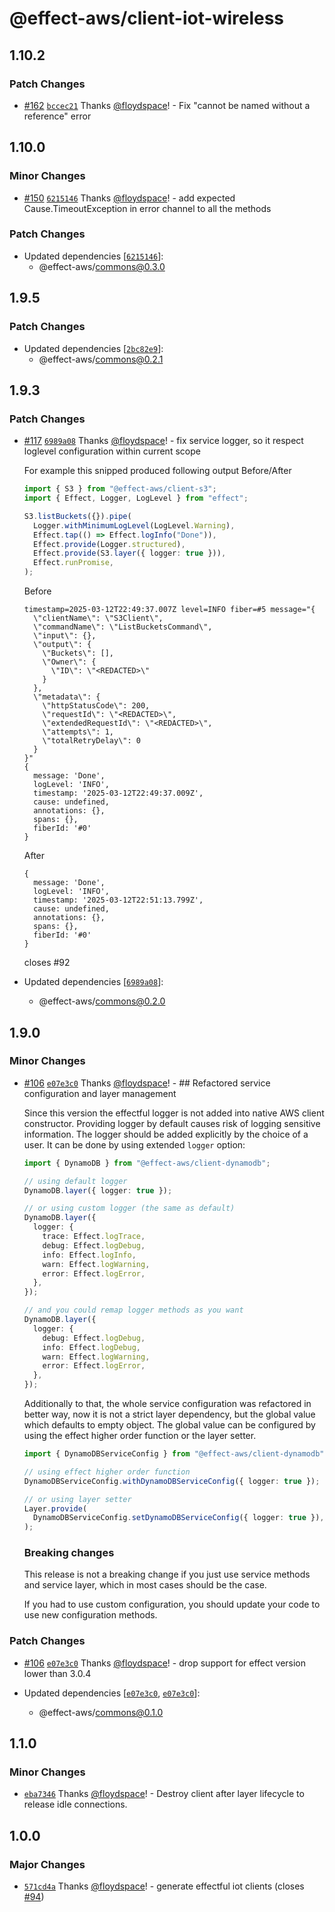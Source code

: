 # @effect-aws/client-iot-wireless

## 1.10.2

### Patch Changes

- [#162](https://github.com/floydspace/effect-aws/pull/162) [`bccec21`](https://github.com/floydspace/effect-aws/commit/bccec2132338db2c04444baf249c48efbb42e80e) Thanks [@floydspace](https://github.com/floydspace)! - Fix "cannot be named without a reference" error

## 1.10.0

### Minor Changes

- [#150](https://github.com/floydspace/effect-aws/pull/150) [`6215146`](https://github.com/floydspace/effect-aws/commit/62151460cb125298b24375a4c69dcf8d562148f8) Thanks [@floydspace](https://github.com/floydspace)! - add expected Cause.TimeoutException in error channel to all the methods

### Patch Changes

- Updated dependencies [[`6215146`](https://github.com/floydspace/effect-aws/commit/62151460cb125298b24375a4c69dcf8d562148f8)]:
  - @effect-aws/commons@0.3.0

## 1.9.5

### Patch Changes

- Updated dependencies [[`2bc82e9`](https://github.com/floydspace/effect-aws/commit/2bc82e9ae2e5b0ca423d0adce578b16ca4ea024a)]:
  - @effect-aws/commons@0.2.1

## 1.9.3

### Patch Changes

- [#117](https://github.com/floydspace/effect-aws/pull/117) [`6989a08`](https://github.com/floydspace/effect-aws/commit/6989a08df041108ad3a2b08272647a20f1a5d662) Thanks [@floydspace](https://github.com/floydspace)! - fix service logger, so it respect loglevel configuration within current scope

  For example this snipped produced following output Before/After

  ```typescript
  import { S3 } from "@effect-aws/client-s3";
  import { Effect, Logger, LogLevel } from "effect";

  S3.listBuckets({}).pipe(
    Logger.withMinimumLogLevel(LogLevel.Warning),
    Effect.tap(() => Effect.logInfo("Done")),
    Effect.provide(Logger.structured),
    Effect.provide(S3.layer({ logger: true })),
    Effect.runPromise,
  );
  ```

  Before

  ```log
  timestamp=2025-03-12T22:49:37.007Z level=INFO fiber=#5 message="{
    \"clientName\": \"S3Client\",
    \"commandName\": \"ListBucketsCommand\",
    \"input\": {},
    \"output\": {
      \"Buckets\": [],
      \"Owner\": {
        \"ID\": \"<REDACTED>\"
      }
    },
    \"metadata\": {
      \"httpStatusCode\": 200,
      \"requestId\": \"<REDACTED>\",
      \"extendedRequestId\": \"<REDACTED>\",
      \"attempts\": 1,
      \"totalRetryDelay\": 0
    }
  }"
  {
    message: 'Done',
    logLevel: 'INFO',
    timestamp: '2025-03-12T22:49:37.009Z',
    cause: undefined,
    annotations: {},
    spans: {},
    fiberId: '#0'
  }
  ```

  After

  ```log
  {
    message: 'Done',
    logLevel: 'INFO',
    timestamp: '2025-03-12T22:51:13.799Z',
    cause: undefined,
    annotations: {},
    spans: {},
    fiberId: '#0'
  }
  ```

  closes #92

- Updated dependencies [[`6989a08`](https://github.com/floydspace/effect-aws/commit/6989a08df041108ad3a2b08272647a20f1a5d662)]:
  - @effect-aws/commons@0.2.0

## 1.9.0

### Minor Changes

- [#106](https://github.com/floydspace/effect-aws/pull/106) [`e07e3c0`](https://github.com/floydspace/effect-aws/commit/e07e3c0d8e9e03650e1fd443b1c5a6bdc14baa3f) Thanks [@floydspace](https://github.com/floydspace)! - ## Refactored service configuration and layer management

  Since this version the effectful logger is not added into native AWS client constructor. Providing logger by default causes risk of logging sensitive information. The logger should be added explicitly by the choice of a user. It can be done by using extended `logger` option:

  ```ts
  import { DynamoDB } from "@effect-aws/client-dynamodb";

  // using default logger
  DynamoDB.layer({ logger: true });

  // or using custom logger (the same as default)
  DynamoDB.layer({
    logger: {
      trace: Effect.logTrace,
      debug: Effect.logDebug,
      info: Effect.logInfo,
      warn: Effect.logWarning,
      error: Effect.logError,
    },
  });

  // and you could remap logger methods as you want
  DynamoDB.layer({
    logger: {
      debug: Effect.logDebug,
      info: Effect.logDebug,
      warn: Effect.logWarning,
      error: Effect.logError,
    },
  });
  ```

  Additionally to that, the whole service configuration was refactored in better way, now it is not a strict layer dependency, but the global value which defaults to empty object. The global value can be configured by using the effect higher order function or the layer setter.

  ```ts
  import { DynamoDBServiceConfig } from "@effect-aws/client-dynamodb";

  // using effect higher order function
  DynamoDBServiceConfig.withDynamoDBServiceConfig({ logger: true });

  // or using layer setter
  Layer.provide(
    DynamoDBServiceConfig.setDynamoDBServiceConfig({ logger: true }),
  );
  ```

  ### Breaking changes

  This release is not a breaking change if you just use service methods and service layer, which in most cases should be the case.

  If you had to use custom configuration, you should update your code to use new configuration methods.

### Patch Changes

- [#106](https://github.com/floydspace/effect-aws/pull/106) [`e07e3c0`](https://github.com/floydspace/effect-aws/commit/e07e3c0d8e9e03650e1fd443b1c5a6bdc14baa3f) Thanks [@floydspace](https://github.com/floydspace)! - drop support for effect version lower than 3.0.4

- Updated dependencies [[`e07e3c0`](https://github.com/floydspace/effect-aws/commit/e07e3c0d8e9e03650e1fd443b1c5a6bdc14baa3f), [`e07e3c0`](https://github.com/floydspace/effect-aws/commit/e07e3c0d8e9e03650e1fd443b1c5a6bdc14baa3f)]:
  - @effect-aws/commons@0.1.0

## 1.1.0

### Minor Changes

- [`eba7346`](https://github.com/floydspace/effect-aws/commit/eba7346d497ef011e90726f56b6a8cb919879042) Thanks [@floydspace](https://github.com/floydspace)! - Destroy client after layer lifecycle to release idle connections.

## 1.0.0

### Major Changes

- [`571cd4a`](https://github.com/floydspace/effect-aws/commit/571cd4a2c71e4bf9834460e3c243675b11979a5e) Thanks [@floydspace](https://github.com/floydspace)! - generate effectful iot clients (closes [#94](https://github.com/floydspace/effect-aws/issues/94))
